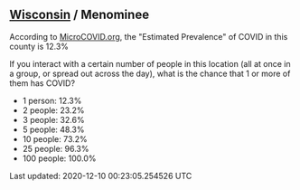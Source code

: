 
## [Wisconsin](/united-states/wisconsin) / Menominee

According to [MicroCOVID.org](http://microcovid.org),
the "Estimated Prevalence" of COVID in this county is 12.3%

If you interact with a certain number of people in this location
(all at once in a group, or spread out across the day), what is the chance that
1 or more of them has COVID?

- 1 person: 12.3%
- 2 people: 23.2%
- 3 people: 32.6%
- 5 people: 48.3%
- 10 people: 73.2%
- 25 people: 96.3%
- 100 people: 100.0%

Last updated: 2020-12-10 00:23:05.254526 UTC
